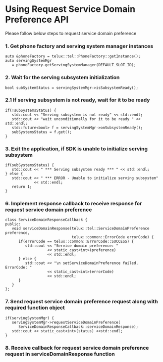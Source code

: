 # Using Request Service Domain Preference API

Please follow below steps to request service domain preference

### 1. Get phone factory and serving system manager instances

   ~~~~~~{.cpp}
   auto &phoneFactory = telux::tel::PhoneFactory::getInstance();
   auto servingSystemMgr
      = phoneFactory.getServingSystemManager(DEFAULT_SLOT_ID);
   ~~~~~~

### 2. Wait for the serving subsystem initialization ###
   ~~~~~~{.cpp}
   bool subSystemStatus = servingSystemMgr->isSubsystemReady();
   ~~~~~~

### 2.1 If serving subsystem is not ready, wait for it to be ready ###
   ~~~~~~{.cpp}
   if(!subSystemsStatus) {
      std::cout << "Serving subsystem is not ready" << std::endl;
      std::cout << "wait unconditionally for it to be ready " << std::endl;
      std::future<bool> f = servingSystemMgr->onSubsystemReady();
      subSystemsStatus = f.get();
   }
   ~~~~~~

### 3. Exit the application, if SDK is unable to initialize serving subsystem ###
   ~~~~~~{.cpp}
   if(subSystemsStatus) {
      std::cout << " *** Serving subsystem ready *** " << std::endl;
   } else {
      std::cout << " *** ERROR - Unable to initialize serving subsystem"
                << std::endl;
      return 1;
   }
   ~~~~~~

### 6. Implement response callback to receive response for request service domain preference ###

   ~~~~~~{.cpp}
   class ServiceDomainResponseCallback {
   public:
      void serviceDomainResponse(telux::tel::ServiceDomainPreference preference,
                                 telux::common::ErrorCode errorCode) {
         if(errorCode == telux::common::ErrorCode::SUCCESS) {
            std::cout << "Service domain preference: "
                      << static_cast<int>(preference)
                      << std::endl;
         } else {
            std::cout << "\n setServiceDomainPreference failed, ErrorCode: "
                      << static_cast<int>(errorCode)
                      << std::endl;
         }
      }
   };
   ~~~~~~

### 7. Send request service domain preference request along with required function object ###

   ~~~~~~{.cpp}
   if(servingSystemMgr) {
      servingSystemMgr->requestServiceDomainPreference(
         ServiceDomainResponseCallback::serviceDomainResponse);
      std::cout << static_cast<int>(status) <<std::endl;
   }
   ~~~~~~

### 8. Receive callback for request service domain preference request in serviceDomainResponse function ###

